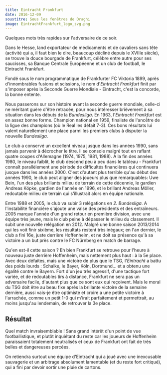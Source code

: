 ```yaml
---
title: Eintracht Frankfurt
date: 2016-12-09
soustitre: Sous les fenêtres de Draghi
image: EintrachtFrankfurt_logo_svg.png
---
```


Quelques mots très rapides sur l'adversaire de ce soir.

Dans le Hesse, land exportateur de médicaments et de cavaliers sans tête
(activité qui a, il faut bien le dire, beaucoup décliné depuis le XVIIIe
siècle), se trouve la douce bourgade de Frankfurt, célèbre entre autre pour ses
saucisses, sa Banque Centrale Européenne et un club de football, le Eintracht
Frankfurt.

Fondé sous le nom programmatique de Frankfurter FC Viktoria 1899, après
d'innombrables fusions et scissions, le nom d'_Eintracht Frankfurt_ finit par
s'imposer après la Seconde Guerre Mondiale - Eintracht, c'est la concorde, la
bonne entente.

Nous passerons sur son histoire avant la seconde guerre mondiale, celle-ci ne
méritant guère d'être retracée, pour nous intéresser brièvement à sa situation
dans les débuts de la _Bundesliga_. En 1963, l'_Eintracht Frankfurt_ est en
assez bonne forme. Champion national en 1959, finaliste de l'ancêtre de la ligue
des champions (où le Real les défait 7-3). Ces bons résultats lui valent
naturellement une place parmi les premiers clubs à disputer la nouvelle
_Bundesliga_.

Le club a conservé un excellent niveau jusque dans les années 1990, sans jamais
parvenir à décrocher le titre. Il se console malgré tout en raflant quatre
coupes d'Allemagne (1974, 1975, 1981, 1988). A la fin des années 1980, le niveau
faiblit, le club descend peu à peu dans le tableau - Frankfurt connaît
parallèlement une période de difficultés financières qui continuera jusque dans
les années 2000. C'est d'autant plus terrible qu'au début des années 1990, le
club peut aligner des joueurs plus que remarquables: Uwe Bein, l'un des plus
brillants milieu de terrain de cette décennie, le gardien Andreas Köpke, gardien
de l'année en 1996, et le brillant Andreas Möller, redoutable milieu de terrain
qui s'illustrait alors en équipe nationale.

Entre 1988 et 2005, le club va subir 3 relégations en _2. Bundesliga_. A
l'instabilité financière s'ajoute une valse des présidents et des entraîneurs.
2005 marque l'année d'un grand retour en première division, avec une équipe très
jeune, mais le club peine à dépasser le milieu du classement. Il subit une
nouvelle relégation en 2012. Malgré une bonne saison 2013/2014 qui les voit
finir sixième, les résultats restent très inégaux; en l'an dernier, le club a
fini 16e, juste derrière Hoffenheim, et ne doit sa présence qu'à sa victoire a
un but près contre le FC Nürnberg en match de barrage.

Qu'en est-il cette saison ? Eh bien Frankfurt se retrouve pour l'heure à nouveau
juste derrière Hoffenheim, mais nettement plus haut : à la 5e place. Avec deux
défaites, mais une victoire de plus que le TSG, l'_Eintracht_ a battu des poids
lourds : Schalke, le Bayer, Köln, Dortmund... et a obtenu une égalité contre le
Bayern. Fort d'un jeu très agressif, d'une tactique fort variée, et de
redoutables tirs à distance, Frankfurt ne sera pas un adversaire facile,
d'autant plus que ce sont eux qui reçoivent. Mais le moral du TSG doit être au
beau fixe après la brillante victoire de la semaine dernière, aussi vais-je être
optimiste et croire a une petite victoire à l'arrachée, comme un petit 1-0 qui
m'irait parfaitement et permettrait, au moins jusqu'au lendemain, de retrouver
la 3e place.

## Résultat

Quel match invraisemblable ! Sans grand intérêt d'un point de vue
footballistique, et plutôt inquiétant du reste car les joueurs de Hoffenheim
paraissaient totalement neutralisés et ceux de Frankfurt ont fait de très
belles et dangereuses percées.

On retiendra surtout une équipe d'Eintracht qui a joué avec une inexcusable
sauvagerie et un arbitrage absolument lamentable (et du reste fort critiqué),
qui a fini par devoir sortir une pluie de cartons.
